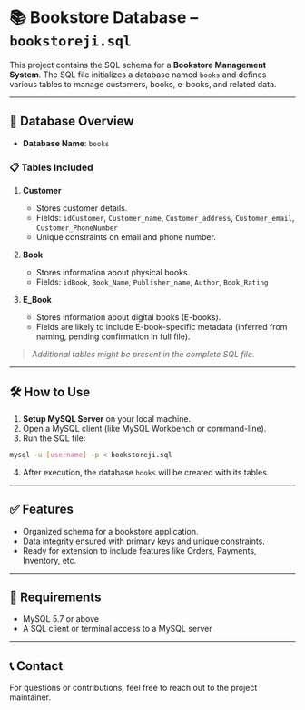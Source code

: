 
# 📚 Bookstore Database – `bookstoreji.sql`

This project contains the SQL schema for a **Bookstore Management System**. The SQL file initializes a database named `books` and defines various tables to manage customers, books, e-books, and related data.

---

## 📂 Database Overview

- **Database Name**: `books`

### 📋 Tables Included

1. **Customer**
   - Stores customer details.
   - Fields: `idCustomer`, `Customer_name`, `Customer_address`, `Customer_email`, `Customer_PhoneNumber`
   - Unique constraints on email and phone number.

2. **Book**
   - Stores information about physical books.
   - Fields: `idBook`, `Book_Name`, `Publisher_name`, `Author`, `Book_Rating`

3. **E_Book**
   - Stores information about digital books (E-books).
   - Fields are likely to include E-book-specific metadata (inferred from naming, pending confirmation in full file).

> *Additional tables might be present in the complete SQL file.*

---

## 🛠 How to Use

1. **Setup MySQL Server** on your local machine.
2. Open a MySQL client (like MySQL Workbench or command-line).
3. Run the SQL file:

```bash
mysql -u [username] -p < bookstoreji.sql
```

4. After execution, the database `books` will be created with its tables.

---

## ✅ Features

- Organized schema for a bookstore application.
- Data integrity ensured with primary keys and unique constraints.
- Ready for extension to include features like Orders, Payments, Inventory, etc.

---

## 📌 Requirements

- MySQL 5.7 or above
- A SQL client or terminal access to a MySQL server

---

## 📞 Contact

For questions or contributions, feel free to reach out to the project maintainer.
